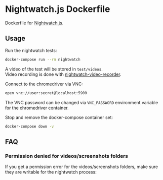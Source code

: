 # Nightwatch.js Dockerfile
Dockerfile for [Nightwatch.js](http://nightwatchjs.org/).

## Usage
Run the nightwatch tests:
```sh
docker-compose run --rm nightwatch
```

A video of the test will be stored in `test/videos`.  
Video recording is done with
[nightwatch-video-recorder](https://github.com/blueimp/nightwatch-video-recorder).

Connect to the chromedriver via VNC:
```sh
open vnc://user:secret@localhost:5900
```

The VNC password can be changed via `VNC_PASSWORD` environment variable for the
chromedriver container.

Stop and remove the docker-compose container set:
```sh
docker-compose down -v
```

## FAQ

### Permission denied for videos/screenshots folders
If you get a permission error for the videos/screenshots folders, make sure they
are writable for the nightwatch process:

```sh
